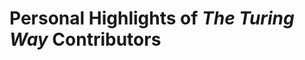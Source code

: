 # Personal Highlights of _The Turing Way_ Contributors

```{bibliography} ../../../contributors.md
```
